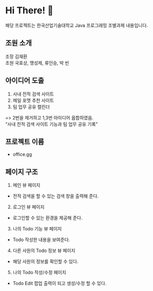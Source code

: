 # Hi There! :wave:

해당 프로젝트는 한국산업기술대학교 Java 프로그래밍 조별과제 내용입니다.

## 조원 소개
조장 김재환  
조원 국효상, 맹성제, 류인승, 박 빈

## 아이디어 도출
1. 사내 전적 검색 사이트 
2. 메일 포맷 추천 사이트  
3. 팀 업무 공유 캘린더  

=> 2번을 제거하고 1,3번 아이디어 윱합하였음.  
“사내 전적 검색 사이트 기능과 팀 업무 공유 기록”  

## 프로젝트 이름  
- office.gg  

## 페이지 구조  
1. 메인 뷰 페이지  
  - 전적 검색을 할 수 있는 검색 창을 출력해 준다.  
2. 로그인 뷰 페이지  
  - 로그인할 수 있는 환경을 제공해 준다.  
3. 나의 Todo 기능 뷰 페이지  
  - Todo 작성한 내용을 보여준다.  
4. 다른 사원의 Todo 정보 뷰 페이지  
  - 해당 사원의 정보를 확인할 수 있다.  
5. 나의 Todo 작성/수정 페이지  
  - Todo Edit 팝업 출력이 되고 생성/수정 할 수 있다.

